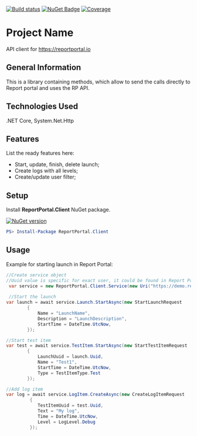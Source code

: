 [![Build status](https://ci.appveyor.com/api/projects/status/thjw94949tm5lbw5/branch/master?svg=true)](https://ci.appveyor.com/project/nvborisenko/client-net/branch/master) [![NuGet Badge](https://buildstats.info/nuget/reportportal.client)](https://www.nuget.org/packages/reportportal.client) [![Coverage](https://codecov.io/gh/reportportal/client-net/branch/master/graph/badge.svg)](https://codecov.io/gh/reportportal/client-net)

# Project Name
API client for https://reportportal.io

## General Information
 This is a library containing methods, which allow to send the calls directly to Report portal and uses the RP API.

## Technologies Used
.NET Core, System.Net.Http

## Features
List the ready features here:
- Start, update, finish, delete launch;
- Create logs with all levels;
- Create/update user filter;

## Setup
Install **ReportPortal.Client** NuGet package.

[![NuGet version](https://badge.fury.io/nu/reportportal.client.svg)](https://badge.fury.io/nu/reportportal.client)

```powershell
PS> Install-Package ReportPortal.Client
```

## Usage
Example for starting launch in Report Portal:

````C#
//Create service object
//Uuid value is specific for exact user, it could be found in Report Portal: User profile -> Access token
 var service = new ReportPortal.Client.Service(new Uri("https://demo.reportportal.com/api/v1"), "ProjectName", "uuid");
 
 //Start the launch
var launch = await service.Launch.StartAsync(new StartLaunchRequest
        {
            Name = "LaunchName",
            Description = "LaunchDescription",
            StartTime = DateTime.UtcNow,
        });

//Start test item
var test = await service.TestItem.StartAsync(new StartTestItemRequest
        {
            LaunchUuid = launch.Uuid,
            Name = "Test1",
            StartTime = DateTime.UtcNow,
            Type = TestItemType.Test
        });

//Add log item
var log = await service.LogItem.CreateAsync(new CreateLogItemRequest
         {
            TestItemUuid = test.Uuid,
            Text = "My log",
            Time = DateTime.UtcNow,
            Level = LogLevel.Debug
         }); 
````